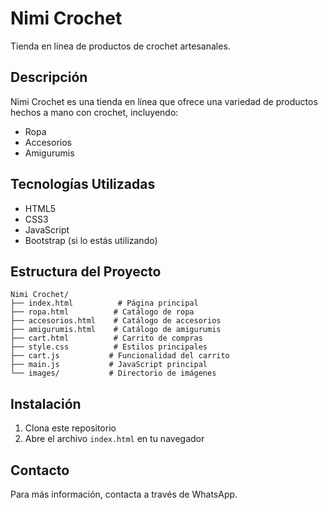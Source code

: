 # Nimi Crochet

Tienda en línea de productos de crochet artesanales.

## Descripción

Nimi Crochet es una tienda en línea que ofrece una variedad de productos hechos a mano con crochet, incluyendo:
- Ropa
- Accesorios
- Amigurumis

## Tecnologías Utilizadas

- HTML5
- CSS3
- JavaScript
- Bootstrap (si lo estás utilizando)

## Estructura del Proyecto

```
Nimi Crochet/
├── index.html          # Página principal
├── ropa.html          # Catálogo de ropa
├── accesorios.html    # Catálogo de accesorios
├── amigurumis.html    # Catálogo de amigurumis
├── cart.html          # Carrito de compras
├── style.css          # Estilos principales
├── cart.js           # Funcionalidad del carrito
├── main.js           # JavaScript principal
└── images/           # Directorio de imágenes
```

## Instalación

1. Clona este repositorio
2. Abre el archivo `index.html` en tu navegador

## Contacto

Para más información, contacta a través de WhatsApp. 